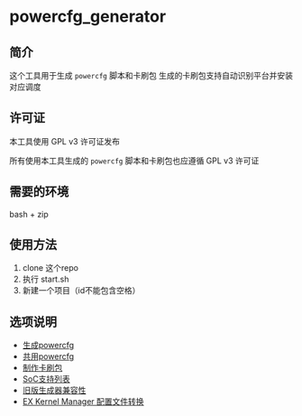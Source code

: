 # powercfg_generator

## 简介
这个工具用于生成 `powercfg` 脚本和卡刷包
生成的卡刷包支持自动识别平台并安装对应调度

## 许可证
本工具使用 GPL v3 许可证发布

所有使用本工具生成的 `powercfg` 脚本和卡刷包也应遵循 GPL v3 许可证

## 需要的环境
bash + zip

## 使用方法
1. clone 这个repo
2. 执行 start.sh
3. 新建一个项目（id不能包含空格）

## 选项说明
- [生成powercfg](guide/powercfg.md)
- [共用powercfg](guide/linkto.md)
- [制作卡刷包](guide/pack.md)
- [SoC支持列表](guide/socs.md)
- [旧版生成器兼容性](guide/compat_perf.md)
- [EX Kernel Manager 配置文件转换](guide/exkernel_profile.md)
